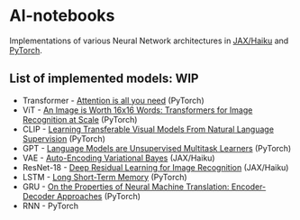 # AI-notebooks

Implementations of various Neural Network architectures in [JAX/Haiku](https://github.com/deepmind/dm-haiku/tree/c18be3df5e85796492f2915af261b5517f12bacc) 
and [PyTorch](https://pytorch.org/).


## List of implemented models: WIP
- Transformer - [Attention is all you need](https://arxiv.org/abs/1706.03762) (PyTorch)
- ViT - [An Image is Worth 16x16 Words: Transformers for Image Recognition at Scale](https://arxiv.org/abs/2010.11929) (PyTorch)
- CLIP - [Learning Transferable Visual Models From Natural Language Supervision](https://arxiv.org/abs/2103.00020) (PyTorch)
- GPT - [Language Models are Unsupervised Multitask Learners](https://d4mucfpksywv.cloudfront.net/better-language-models/language-models.pdf) (PyTorch)
- VAE - [Auto-Encoding Variational Bayes](https://arxiv.org/abs/1312.6114) (JAX/Haiku)
- ResNet-18 - [Deep Residual Learning for Image Recognition](https://arxiv.org/abs/1512.03385) (JAX/Haiku)
- LSTM - [Long Short-Term Memory](https://ieeexplore.ieee.org/abstract/document/6795963) (PyTorch)
- GRU - [On the Properties of Neural Machine Translation: Encoder-Decoder Approaches](https://arxiv.org/abs/1409.1259) (PyTorch)
- RNN - PyTorch 
